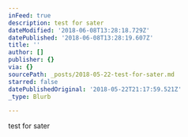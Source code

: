 ```yaml
---
inFeed: true
description: test for sater
dateModified: '2018-06-08T13:28:18.729Z'
datePublished: '2018-06-08T13:28:19.607Z'
title: ''
author: []
publisher: {}
via: {}
sourcePath: _posts/2018-05-22-test-for-sater.md
starred: false
datePublishedOriginal: '2018-05-22T21:17:59.521Z'
_type: Blurb

---
```

test for sater